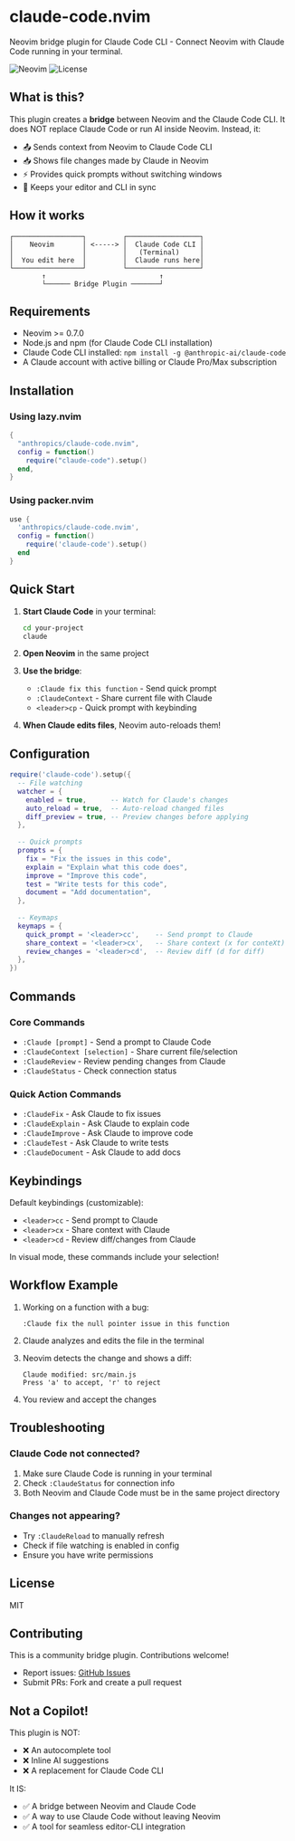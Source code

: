 # claude-code.nvim

Neovim bridge plugin for Claude Code CLI - Connect Neovim with Claude Code running in your terminal.

![Neovim](https://img.shields.io/badge/Neovim-0.7%2B-green.svg)
![License](https://img.shields.io/badge/license-MIT-blue.svg)

## What is this?

This plugin creates a **bridge** between Neovim and the Claude Code CLI. It does NOT replace Claude Code or run AI inside Neovim. Instead, it:

- 📤 Sends context from Neovim to Claude Code CLI
- 📥 Shows file changes made by Claude in Neovim  
- ⚡ Provides quick prompts without switching windows
- 🔄 Keeps your editor and CLI in sync

## How it works

```
┌─────────────────┐         ┌──────────────────┐
│    Neovim       │ <-----> │  Claude Code CLI │
│                 │         │   (Terminal)     │
│  You edit here  │         │  Claude runs here│
└─────────────────┘         └──────────────────┘
        ↑                            ↑
        └────── Bridge Plugin ───────┘
```

## Requirements

- Neovim >= 0.7.0
- Node.js and npm (for Claude Code CLI installation)
- Claude Code CLI installed: `npm install -g @anthropic-ai/claude-code`
- A Claude account with active billing or Claude Pro/Max subscription

## Installation

### Using lazy.nvim

```lua
{
  "anthropics/claude-code.nvim",
  config = function()
    require("claude-code").setup()
  end,
}
```

### Using packer.nvim

```lua
use {
  'anthropics/claude-code.nvim',
  config = function()
    require('claude-code').setup()
  end
}
```

## Quick Start

1. **Start Claude Code** in your terminal:
   ```bash
   cd your-project
   claude
   ```

2. **Open Neovim** in the same project

3. **Use the bridge**:
   - `:Claude fix this function` - Send quick prompt
   - `:ClaudeContext` - Share current file with Claude
   - `<leader>cp` - Quick prompt with keybinding

4. **When Claude edits files**, Neovim auto-reloads them!

## Configuration

```lua
require('claude-code').setup({
  -- File watching
  watcher = {
    enabled = true,      -- Watch for Claude's changes
    auto_reload = true,  -- Auto-reload changed files
    diff_preview = true, -- Preview changes before applying
  },
  
  -- Quick prompts
  prompts = {
    fix = "Fix the issues in this code",
    explain = "Explain what this code does",
    improve = "Improve this code",
    test = "Write tests for this code",
    document = "Add documentation",
  },
  
  -- Keymaps
  keymaps = {
    quick_prompt = '<leader>cc',    -- Send prompt to Claude
    share_context = '<leader>cx',   -- Share context (x for conteXt)
    review_changes = '<leader>cd',  -- Review diff (d for diff)
  },
})
```

## Commands

### Core Commands

- `:Claude [prompt]` - Send a prompt to Claude Code
- `:ClaudeContext [selection]` - Share current file/selection
- `:ClaudeReview` - Review pending changes from Claude
- `:ClaudeStatus` - Check connection status

### Quick Action Commands

- `:ClaudeFix` - Ask Claude to fix issues
- `:ClaudeExplain` - Ask Claude to explain code
- `:ClaudeImprove` - Ask Claude to improve code
- `:ClaudeTest` - Ask Claude to write tests
- `:ClaudeDocument` - Ask Claude to add docs

## Keybindings

Default keybindings (customizable):

- `<leader>cc` - Send prompt to Claude
- `<leader>cx` - Share context with Claude
- `<leader>cd` - Review diff/changes from Claude

In visual mode, these commands include your selection!

## Workflow Example

1. Working on a function with a bug:
   ```vim
   :Claude fix the null pointer issue in this function
   ```

2. Claude analyzes and edits the file in the terminal

3. Neovim detects the change and shows a diff:
   ```
   Claude modified: src/main.js
   Press 'a' to accept, 'r' to reject
   ```

4. You review and accept the changes

## Troubleshooting

### Claude Code not connected?

1. Make sure Claude Code is running in your terminal
2. Check `:ClaudeStatus` for connection info
3. Both Neovim and Claude Code must be in the same project directory

### Changes not appearing?

- Try `:ClaudeReload` to manually refresh
- Check if file watching is enabled in config
- Ensure you have write permissions

## License

MIT

## Contributing

This is a community bridge plugin. Contributions welcome!

- Report issues: [GitHub Issues](https://github.com/anthropics/claude-code.nvim/issues)
- Submit PRs: Fork and create a pull request

## Not a Copilot!

This plugin is NOT:
- ❌ An autocomplete tool
- ❌ Inline AI suggestions
- ❌ A replacement for Claude Code CLI

It IS:
- ✅ A bridge between Neovim and Claude Code
- ✅ A way to use Claude Code without leaving Neovim
- ✅ A tool for seamless editor-CLI integration
